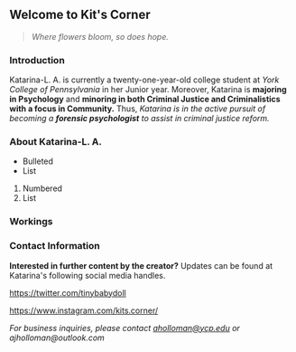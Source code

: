 ## Welcome to Kit's Corner

>_Where flowers bloom,_
>_so does hope._


### Introduction

Katarina-L. A. is currently a twenty-one-year-old college student at _York College of Pennsylvania_ in her Junior year.
Moreover, Katarina is **majoring in Psychology** and **minoring in both Criminal Justice and Criminalistics with a focus in Community.**
Thus, _Katarina is in the active pursuit of becoming a **forensic psychologist** to assist in criminal justice reform._


### About Katarina-L. A.

- Bulleted
- List

1. Numbered
2. List

### Workings



### Contact Information

**Interested in further content by the creator?** Updates can be found at Katarina's following social media handles.

https://twitter.com/tinybabydoll

https://www.instagram.com/kits.corner/

_For business inquiries, please contact aholloman@ycp.edu or ajholloman@outlook.com_
